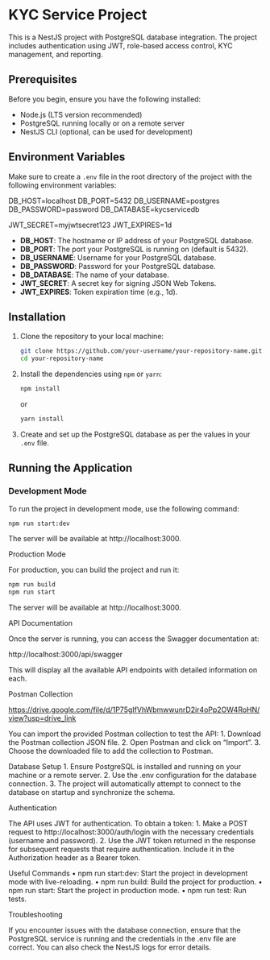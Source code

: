 # KYC Service Project

This is a NestJS project with PostgreSQL database integration. The project includes authentication using JWT, role-based access control, KYC management, and reporting.

## Prerequisites

Before you begin, ensure you have the following installed:

- Node.js (LTS version recommended)
- PostgreSQL running locally or on a remote server
- NestJS CLI (optional, can be used for development)

## Environment Variables

Make sure to create a `.env` file in the root directory of the project with the following environment variables:

DB_HOST=localhost
DB_PORT=5432
DB_USERNAME=postgres
DB_PASSWORD=password
DB_DATABASE=kycservicedb

JWT_SECRET=myjwtsecret123
JWT_EXPIRES=1d

- **DB_HOST**: The hostname or IP address of your PostgreSQL database.
- **DB_PORT**: The port your PostgreSQL is running on (default is 5432).
- **DB_USERNAME**: Username for your PostgreSQL database.
- **DB_PASSWORD**: Password for your PostgreSQL database.
- **DB_DATABASE**: The name of your database.
- **JWT_SECRET**: A secret key for signing JSON Web Tokens.
- **JWT_EXPIRES**: Token expiration time (e.g., 1d).

## Installation

1. Clone the repository to your local machine:

    ```bash
    git clone https://github.com/your-username/your-repository-name.git
    cd your-repository-name
    ```

2. Install the dependencies using `npm` or `yarn`:

    ```bash
    npm install
    ```

    or

    ```bash
    yarn install
    ```

3. Create and set up the PostgreSQL database as per the values in your `.env` file.

## Running the Application

### Development Mode

To run the project in development mode, use the following command:

```bash
npm run start:dev
 ```

The server will be available at http://localhost:3000.

Production Mode

For production, you can build the project and run it:

```bash
npm run build
npm run start
 ```

The server will be available at http://localhost:3000.

API Documentation

Once the server is running, you can access the Swagger documentation at:

http://localhost:3000/api/swagger

This will display all the available API endpoints with detailed information on each.

Postman Collection

https://drive.google.com/file/d/1P75gIfVhWbmwwunrD2ir4oPp2OW4RoHN/view?usp=drive_link

You can import the provided Postman collection to test the API:
	1.	Download the Postman collection JSON file.
	2.	Open Postman and click on “Import”.
	3.	Choose the downloaded file to add the collection to Postman.

Database Setup
	1.	Ensure PostgreSQL is installed and running on your machine or a remote server.
	2.	Use the .env configuration for the database connection.
	3.	The project will automatically attempt to connect to the database on startup and synchronize the schema.

Authentication

The API uses JWT for authentication. To obtain a token:
	1.	Make a POST request to http://localhost:3000/auth/login with the necessary credentials (username and password).
	2.	Use the JWT token returned in the response for subsequent requests that require authentication. Include it in the Authorization header as a Bearer token.

Useful Commands
	•	npm run start:dev: Start the project in development mode with live-reloading.
	•	npm run build: Build the project for production.
	•	npm run start: Start the project in production mode.
	•	npm run test: Run tests.

Troubleshooting

If you encounter issues with the database connection, ensure that the PostgreSQL service is running and the credentials in the .env file are correct. You can also check the NestJS logs for error details.